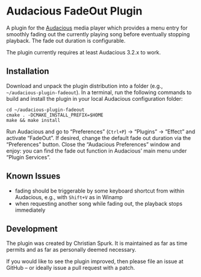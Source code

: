 Audacious FadeOut Plugin
========================

A plugin for the [Audacious](http://www.audacious-media-player.org/) media
player which provides a menu entry for smoothly fading out the currently playing
song before eventually stopping playback. The fade out duration is configurable.

The plugin currently requires at least Audacious 3.2.x to work.


Installation
------------

Download and unpack the plugin distribution into a folder (e.g.,
`~/audacious-plugin-fadeout`). In a terminal, run the following commands to
build and install the plugin in your local Audacious configuration folder:

    cd ~/audacious-plugin-fadeout
    cmake . -DCMAKE_INSTALL_PREFIX=$HOME
    make && make install

Run Audacious and go to “Preferences” (`Ctrl+P`) → “Plugins” → “Effect” and
activate “FadeOut”. If desired, change the default fade out duration via the
“Preferences” button. Close the “Audacious Preferences” window and enjoy: you
can find the fade out function in Audacious’ main menu under “Plugin Services”.


Known Issues
------------

 * fading should be triggerable by some keyboard shortcut from within Audacious,
   e.g., with `Shift+V` as in Winamp
 * when requesting another song while fading out, the playback stops immediately


Development
-----------

The plugin was created by Christian Spurk. It is maintained as far as time
permits and as far as personally deemed necessary.

If you would like to see the plugin improved, then please file an issue at
GitHub – or ideally issue a pull request with a patch.

